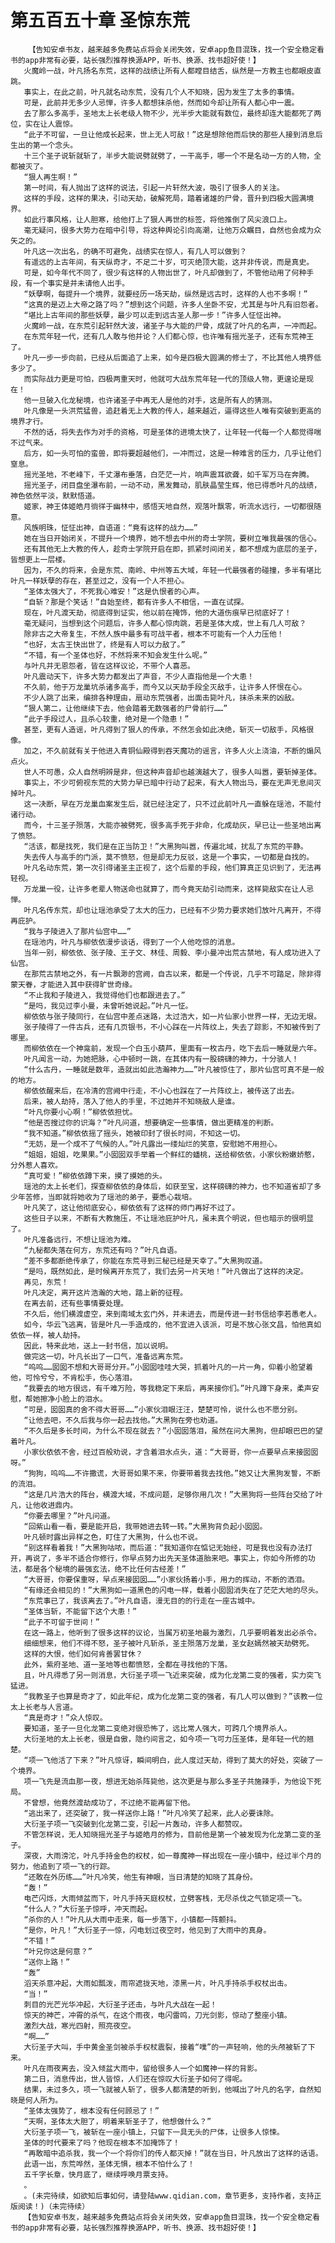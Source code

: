 # 第五百五十章 圣惊东荒
        【告知安卓书友，越来越多免费站点将会关闭失效，安卓app鱼目混珠，找一个安全稳定看书的app非常有必要，站长强烈推荐换源APP，听书、换源、找书超好使！】
       火魔岭一战，叶凡扬名东荒，这样的战绩让所有人都瞠目结舌，纵然是一方教主也都眼皮直跳。
       事实上，在此之前，叶凡就名动东荒，没有几个人不知晓，因为发生了太多的事情。
       可是，此前并无多少人忌惮，许多人都想抹杀他，然而如今却让所有人都心中一震。
       去了那么多高手，圣地太上长老级人物不少，光半步大能就有数位，最终却连大能都死了两位，实在让人震惊。
       “此子不可留，一旦让他成长起来，世上无人可敌！”这是想除他而后快的那些人接到消息后生出的第一个念头。
       十三个圣子说斩就斩了，半步大能说劈就劈了，一干高手，哪一个不是名动一方的人物，全都被灭了。
       “狠人再生啊！”
       第一时间，有人抛出了这样的说法，引起一片轩然大波，吸引了很多人的关注。
       这样的手段，这样的果决，引动天劫，破解死局，踏着诸雄的尸骨，晋升到四极大圆满境界。
       如此行事风格，让人胆寒，给他打上了狠人再世的标签，将他推倒了风尖浪口上。
       毫无疑问，很多大势力在暗中引导，将这种舆论引向高潮，让他万众瞩目，自然也会成为众矢之的。
       叶凡这一次出名，的确不可避免，战绩实在惊人，有几人可以做到？
       有遥远的上古年间，有天纵奇才，不足二十岁，可灭绝顶大能，这并非传说，而是真史。
       可是，如今年代不同了，很少有这样的人物出世了，叶凡却做到了，不管他动用了何种手段，有一个事实是并未请他人出手。
       “妖孽啊，每提升一个境界，就要经历一场天劫，纵然是远古时，这样的人也不多啊！”
       “这真的是迈上大帝之路了吗？”想到这个问题，许多人坐卧不安，尤其是与叶凡有旧怨者。
       “堪比上古年间的那些妖孽，最少可以走到远古圣人那一步！”许多人怔怔出神。
       火魔岭一战，在东荒引起轩然大波，诸圣子与大能的尸骨，成就了叶凡的名声，一冲而起。
       在东荒年轻一代，还有几人敢与他并论？人们都心惊，也许唯有摇光圣子，还有东荒神王了。
       叶凡一步一步向前，已经从后面追了上来，如今是四极大圆满的修士了，不比其他人境界低多少了。
       而实际战力更是可怕，四极两重天时，他就可大战东荒年轻一代的顶级人物，更遑论是现在！
       他一旦破入化龙秘境，也许诸圣子中再无人是他的对手，这是所有人的猜测。
       叶凡像是一头洪荒猛兽，追赶着无上大教的传人，越来越近，逼得这些人唯有突破到更高的境界才行。
       不然的话，将失去作为对手的资格，可是圣体的进境太快了，让年轻一代每一个人都觉得喘不过气来。
       后方，如一头可怕的蛮兽，即将要超越他们，一冲而过，这是一种难言的压力，几乎让他们窒息。
       摇光圣地，不老峰下，千丈瀑布垂落，白茫茫一片，响声震耳欲聋，如千军万马在奔腾。
       摇光圣子，闭目盘坐瀑布前，一动不动，黑发舞动，肌肤晶莹生辉，他已得悉叶凡的战绩，神色依然平淡，默默悟道。
       姬家，神王体姬皓月徜徉于幽林中，感悟天地自然，观落叶飘零，听流水远行，一切都很随意。
       风族明珠，怔怔出神，自语道：“竟有这样的战力……”
       她在当日开始闭关，不提升一个境界，她不想去中州的奇士学院，要树立唯我最强的信心。
       还有其他无上大教的传人，趁奇士学院开启在即，抓紧时间闭关，都不想成为底层的圣子，皆想更上一层楼。
       因为，不久的将来，会是东荒、南岭、中州等五大域，年轻一代最强者的碰撞，多半有堪比叶凡一样妖孽的存在，甚至过之，没有一个人不担心。
       “圣体太强大了，不死我心难安！”这是仇恨者的心声。
       “自斩？那是个笑话！”自始至终，都有许多人不相信，一直在试探。
       现在，叶凡渡天劫，彻底得到证实，他以前在掩饰，他的大道伤痕早已彻底好了！
       毫无疑问，当想到这个问题后，许多人都心惊肉跳，若是圣体大成，世上有几人可敌？
       除非古之大帝复生，不然人族中最多有可战平者，根本不可能有一个人力压他！
       “也好，太古王快出世了，终是有人可以力敌了。”
       “不错，有一个圣体也好，不然将来不知会发生什么呢。”
       与叶凡并无恩怨者，皆在这样议论，不带个人喜恶。
       叶凡震动天下，许多大势力都发出了声音，不少人直指他是一个大患！
       不久前，他于万龙巢坑杀诸多高手，而今又以天劫手段全灭敌手，让许多人怀恨在心。
       不少人跳了出来，编排各种理由，扇动东荒强者，出面击毙叶凡，抹杀未来的凶敌。
       “狠人第二，让他继续下去，他会踏着无数强者的尸骨前行……”
       “此子手段过人，且杀心较重，绝对是一个隐患！”
       甚至，更有人造谣，叶凡得到了狠人的传承，不然怎会如此决绝，斩灭一切敌手，风格很像。
       加之，不久前就有关于他进入青铜仙殿得到吞天魔功的谣言，许多人火上浇油，不断的煽风点火。
       世人不可愚，众人自然明辨是非，但这种声音却也越演越大了，很多人叫嚣，要斩掉圣体。
       事实上，不少可俯视东荒的大势力早已暗中行动了起来，有大人物出马，要在无声无息间灭掉叶凡。
       这一决断，早在万龙巢血案发生后，就已经注定了，只不过此前叶凡一直躲在瑶池，不能付诸行动。
       而今，十三圣子殒落，大能亦被劈死，很多高手死于非命，化成劫灰，早已让一些圣地出离了愤怒。
       “活该，都是找死，我们是在正当防卫！”大黑狗叫嚣，传遍北域，扰乱了东荒的平静。
       失去传人与高手的门派，莫不愤怒，但是却无力反驳，这是一个事实，一切都是自找的。
       叶凡名动东荒，第一次引得诸圣主正视了，这个后辈的手段，他们算真正见识到了，无法再轻视。
       万龙巢一役，让许多老辈人物送命也就算了，而今竟天劫引动而来，这样毙敌实在让人忌惮。
       叶凡名传东荒，却也让瑶池承受了太大的压力，已经有不少势力要求她们放叶凡离开，不得再庇护。
       “我与子陵进入了那片仙宫中……”
       在瑶池内，叶凡与柳依依漫步谈话，得到了一个人他吃惊的消息。
       当年一别，柳依依、张子陵、王子文、林佳、周毅、李小曼冲出荒古禁地，有人成功进入了仙宫。
       在那荒古禁地之外，有一片飘渺的宫阙，自古以来，都是一个传说，几乎不可踏足，除非得蒙天眷，才能进入其中获得旷世奇缘。
       “不止我和子陵进入，我觉得他们也都跟进去了。”
       “是吗，我见过李小曼，未曾听她说起。”叶凡一怔。
       柳依依与张子陵同行，在仙宫中差点迷路，太过浩大，如一片仙家小世界一样，无边无垠。
       张子陵得了一件古兵，还有几页银书，不小心踩在一片阵纹上，失去了踪影，不知被传到了哪里。
       而柳依依在一个神龛前，发现一个白玉小葫芦，里面有一枚古丹，吃下去后一睡就是六年。
       叶凡闻言一动，为她把脉，心中顿时一跳，在其体内有一股磅礴的神力，十分骇人！
       “什么古丹，一睡就是数年，造就出如此浩瀚神力……”叶凡被惊住了，那片仙宫可真不是一般的地方。
       柳依依醒来后，在冷清的宫阙中行走，不小心也踩在了一片阵纹上，被传送了出去。
       后来，被人劫持，落入了他人的手里，不过她并不知晓敌人是谁。
       “叶凡你要小心啊！”柳依依担忧。
       “他是否搜过你的识海？”叶凡问道，想要确定一些事情，做出更精准的判断。
       “我不知道。”柳依依摇了摇头，她被印封了很长时间，不知这一切。
       “无妨，是一个成不了气候的人。”叶凡露出一缕灿烂的笑意，安慰她不用担心。
       “姐姐，姐姐，吃果果。”小囡囡双手举着一个鲜红的蟠桃，送给柳依依，小家伙粉嫩娇憨，分外惹人喜欢。
       “真可爱！”柳依依蹲下来，摸了摸她的头。
       瑶池的太上长老们，探查柳依依的身体后，如获至宝，这样磅礴的神力，也不知道省却了多少年苦修，当即就将她收为了瑶池的弟子，要悉心栽培。
       叶凡笑了，这让他彻底安心，柳依依有了这样的师门再好不过了。
       这些日子以来，不断有大教施压，不让瑶池庇护叶凡，虽未真个明说，但也暗示的很明显了。
       叶凡准备远行，不想让瑶池为难。
       “九秘都失落在何方，东荒还有吗？”叶凡自语。
       “差不多都断绝传承了，你能在东荒寻到三秘已经是天幸了。”大黑狗叹道。
       “是吗，既然如此，是时候离开东荒了，我们去另一片天地！”叶凡做出了这样的决定。
       再见，东荒！
       叶凡决定，离开这片浩瀚的大地，踏上新的征程。
       在离去前，还有些事情要处理。
       不久后，他们横渡虚空，来到南域太玄门外，并未进去，而是传进一封书信给李若愚老人。
       如今，华云飞逃离，皆是叶凡一手造成的，他不宜进入该派，可是不放心张文昌，怕他真如依依一样，被人劫持。
       因此，特来此地，送上一封书信，加以说明。
       做完这一切，叶凡长出了一口气，准备远离东荒。
       “呜呜……囡囡不想和大哥哥分开。”小囡囡哇哇大哭，抓着叶凡的一片一角，仰着小脸望着他，可怜兮兮，不肯松手，伤心落泪。
       “我要去的地方很远，有千难万险，等我稳定下来后，再来接你们。”叶凡蹲下身来，柔声安慰，帮她擦净小脸上的泪水。
       “可是，囡囡真的舍不得大哥哥……”小家伙泪眼汪汪，楚楚可怜，说什么也不愿分别。
       “让他去吧，不久后我与你一起去找他。”大黑狗在旁也劝道。
       “不久后是多长时间，为什么不现在就去？”小囡囡落泪，虽然在问大黑狗，但却眼巴巴的望着叶凡。
       小家伙依依不舍，经过百般劝说，才含着泪水点头，道：“大哥哥，你一点要早点来接囡囡呀。”
       “狗狗，呜呜……不许撒谎，大哥哥如果不来，你要带着我去找他。”她又让大黑狗发誓，不断的流泪。
       “这是几片浩大的阵台，横渡大域，不成问题，足够你用几次！”大黑狗将一些阵台交给了叶凡，让他收进鼎内。
       “你要去哪里？”叶凡问道。
       “回紫山看一看，要是能开启，我带她进去转一转。”大黑狗背负起小囡囡。
       叶凡顿时露出异样之色，盯住了大黑狗，什么也不说。
       “别这样看着我！”大黑狗咕哝，而后道：“我知道你在惦记无始经，可是我也没有办法打开，再说了，多半不适合你修行，你早点努力出先天圣体道胎来吧。事实上，你如今所修的功法，都是各个秘境的最强玄法，绝不比任何古经差！”
       “大哥哥，你要保重呀，早点来接囡囡……”小家伙扬着小手，用力的挥动，不断的洒泪。
       “有缘还会相见的！”大黑狗如一道黑色的闪电一样，载着小囡囡消失在了茫茫大地的尽头。
       “东荒事已了，我该离去了。”叶凡自语，漫无目的的行走在一座古城中。
       “圣体当斩，不能留下这个大患！”
       “此子不可留于世间！”
       在这一路上，他听到了很多这样的议论，当属万初圣地最为激烈，几乎要明着发出必杀令。
       细细想来，他们不得不怒，圣子被叶凡斩杀，圣主殒落万龙巢，圣女赵嫣然被天劫劈死。
       这样的大恨，他们如何肯善罢甘休？
       此外，紫府圣地、道一圣地等也都愤怒，全都在寻找他的下落。
       且，叶凡得悉了另一则消息，大衍圣子项一飞近来突破，成为化龙第二变的强者，实力突飞猛进。
       “我教圣子也算是奇才了，如此年纪，成为化龙第二变的强者，有几人可以做到？”该教一位太上长老与人言道。
       “真是奇才！”众人惊叹。
       要知道，圣子一旦化龙第二变绝对很恐怖了，远比常人强大，可跨几个境界杀人。
       大衍圣地的太上长老，很是自傲，隐约间言之，如今项一飞可力压圣体，是年轻一代的翘楚。
       “项一飞他活了下来？”叶凡惊讶，瞬间明白，此人度过天劫，得到了莫大的好处，突破了一个境界。
       项一飞先是流血那一夜，想进无始杀阵毙他，这次更是与那么多圣子共施辣手，为他设下死局。
       不曾想，他竟然渡劫成功了，不过绝不能再留下他。
       “逃出来了，还突破了，我一样送你上路！”叶凡冷笑了起来，此人必要诛除。
       大衍圣子项一飞突破到化龙第二变，引起一片轰动，许多人都赞叹。
       不管怎样说，无人知晓摇光圣子与姬皓月的修为，目前他是第一个被发现为化龙第二变的圣子。
       深夜，大雨滂沱，叶凡手持金色的权杖，如一尊魔神一样出现在一座小镇中，经过半个月的努力，他追到了项一飞的行踪。
       “还敢在外历练……”叶凡冷笑，他生有神眼，当日清楚的知晓了其身份。
       “轰！”
       电芒闪烁，大雨倾盆而下，叶凡手持天庭权杖，立劈客栈，无尽杀伐之气锁定项一飞。
       “什么人？”大衍圣子惊呼，冲天而起。
       “杀你的人！”叶凡从大雨中走来，每一步落下，小镇都一阵颤抖。
       “是你，叶凡！”大衍圣子一惊，闪电划过夜空时，他见到了大雨中的真身。
       “不错！”
       “叶兄你这是何意？”
       “送你上路！”
       “轰”
       滔天杀意冲起，大雨如瓢泼，雨帘遮拢天地，漆黑一片，叶凡手持杀手权杖出击。
       “当！”
       刺目的光芒光华冲起，大衍圣子还击，与叶凡大战在一起！
       惊天的神芒，冲霄的杀气，在这个雨夜，电闪雷鸣，刀光剑影，惊动了整座小镇。
       激烈大战，寒光四射，照亮夜空。
       “啊……”
       大衍圣子大叫，手中黄金圣剑被杀手权杖震裂，接着“噗”的一声轻响，他的头颅被斩了下来。
       叶凡在雨夜离去，没入倾盆大雨中，留给很多人一个如魔神一样的背影。
       第二日，消息传出，世人皆惊，人们还在惊叹大衍圣子如何了得呢。
       结果，未过多久，项一飞就被人斩了，很多人都清楚的听到，他喊出了叶凡的名字，自然知晓是何人所为。
       “圣体太强势了，根本没有任何顾忌了！”
       “天啊，圣体太大胆了，明着来斩圣子了，他想做什么？”
       大衍圣子项一飞，被斩在一座小镇上，只留下一具无头的尸体，让很多人惊悚。
       圣体的时代要来了吗？他现在根本不加掩饰了！
       “再敢暗中追杀我，我一个一个将你们的传人都灭掉！”就在当日，叶凡放出了这样的话语。
       此语一出，东荒哗然，圣体无惧，根本不怕什么了！
       五千字长章，快月底了，继续呼唤月票支持。
       。
       。(未完待续，如欲知后事如何，请登陆www.qidian.com，章节更多，支持作者，支持正版阅读！)（未完待续）
       【告知安卓书友，越来越多免费站点将会关闭失效，安卓app鱼目混珠，找一个安全稳定看书的app非常有必要，站长强烈推荐换源APP，听书、换源、找书超好使！】